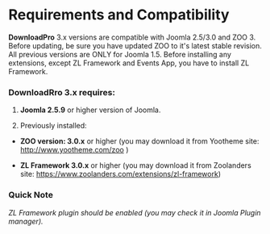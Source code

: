 # Requirements and Compatibility

**DownloadPro** 3.x versions are compatible with Joomla 2.5/3.0 and ZOO 3. Before updating, be sure you have updated ZOO to it's latest stable revision. All previous versions are ONLY for Joomla 1.5. Before installing any extensions, except ZL Framework and Events App, you have to install ZL Framework.

### DownloadRro 3.x requires:

1. **Joomla 2.5.9** or higher version of Joomla.

2. Previously installed:

- **ZOO version: 3.0.x** or higher 
(you may download it from Yootheme site: http://www.yootheme.com/zoo )


- **ZL Framework 3.0.x** or higher
(you may download it from Zoolanders site: https://www.zoolanders.com/extensions/zl-framework)

### Quick Note

*ZL Framework plugin should be enabled (you may check it in Joomla Plugin manager).*

